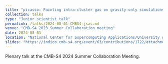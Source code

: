 ```yaml
---
title: "picasso: Painting intra-cluster gas on gravity-only simulations"
collection: talks
type: "Junior scientist talk"
permalink: /talks/2024-08-01-CMBS4-jsac.md
venue: "CMB-S4 2023 Summer Collaboration meeting"
date: 2024-08-01
location: "National Center for Supercomputing Applications/University of Illinois Urbana-Champaign, Urbana, IL"
slides: "https://indico.cmb-s4.org/event/63/contributions/1722/attachments/1310/3490/fkeruzore_jsac_s42024.pdf"
---
```


Plenary talk at the CMB-S4 2024 Summer Collaboration Meeting.
